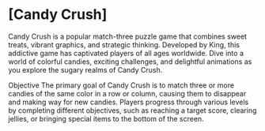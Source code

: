 # [Candy Crush]

Candy Crush is a popular match-three puzzle game that combines sweet treats, vibrant graphics, and strategic thinking. Developed by King, this addictive game has captivated players of all ages worldwide. Dive into a world of colorful candies, exciting challenges, and delightful animations as you explore the sugary realms of Candy Crush.


Objective
The primary goal of Candy Crush is to match three or more candies of the same color in a row or column, causing them to disappear and making way for new candies. Players progress through various levels by completing different objectives, such as reaching a target score, clearing jellies, or bringing special items to the bottom of the screen.